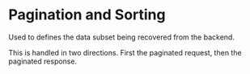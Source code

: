 # Pagination and Sorting

Used to defines the data subset being recovered from the backend.

This is handled in two directions. First the paginated request, then the paginated response.

